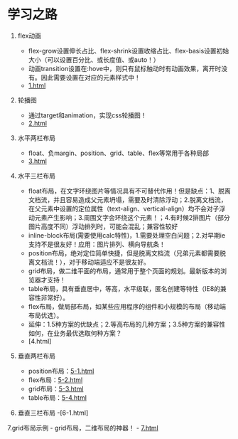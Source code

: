 # 学习之路


1. flex动画

	- flex-grow设置伸长占比、flex-shrink设置收缩占比、flex-basis设置初始大小（可以设置百分比、或长度值、或auto！）
	- 动画transition设置在:hove中，则只有鼠标触动时有动画效果，离开时没有。因此需要设置在对应的元素样式中！
	- [1.html](http://clovey.party/frontend-Tips/code/1.html)

2. 轮播图
	
	- 通过target和animation，实现css轮播图！
	- [2.html]()
	
3. 水平两栏布局
	
	- float、负margin、position、grid、table、flex等常用于各种局部
	- [3.html]()

4. 水平三栏布局
	- float布局，在文字环绕图片等情况具有不可替代作用！但是缺点：1、脱离文档流，并且容易造成父元素坍塌，需要及时清除浮动；2.脱离文档流，在父元素中设置的定位属性（text-align、vertical-align）均不会对子浮动元素产生影响；3.周围文字会环绕这个元素！；4.有时候2排图片（部分图片高度不同）浮动排列时，可能会混乱；兼容性较好
	- inline-block布局(需要使用calc特性)，1.需要处理空白问题；2.对早期ie支持不是很友好！应用：图片排列、横向导航条！
	- position布局，绝对定位简单快捷，但是脱离文档流（兄弟元素都需要脱离文档流！），对于移动端适应不是很友好。
	- grid布局，做二维平面的布局，通常用于整个页面的规划。最新版本的浏览器才支持！
	- table布局，具有垂直居中，等高，水平级联，匿名创建等特性（IE8的兼容性非常好）。
	- flex布局，做局部布局，如某些应用程序的组件和小规模的布局（移动端布局优选）。
	- 延伸：1.5种方案的优缺点；2.等高布局的几种方案；3.5种方案的兼容性如何，在业务最优选取何种方案？
	- [4.html]
	
5. 垂直两栏布局
	- position布局：[5-1.html]()
	- flex布局：[5-2.html]()
	- grid布局：[5-3.html]()
	- table布局：[5-4.html]()

6. 垂直三栏布局
	-[6-1.html]
	
7.grid布局示例
	- grid布局，二维布局的神器！
	- [7.html]()
	
